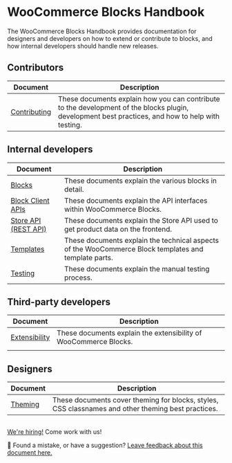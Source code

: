 # WooCommerce Blocks Handbook

The WooCommerce Blocks Handbook provides documentation for designers and developers on how to extend or contribute to blocks, and how internal developers should handle new releases.

## Contributors

| Document                                            | Description                                                                                                                                       |
| --------------------------------------------------- | ------------------------------------------------------------------------------------------------------------------------------------------------- |
| [Contributing](contributors/contributing/README.md) | These documents explain how you can contribute to the development of the blocks plugin, development best practices, and how to help with testing. |

## Internal developers

| Document                                                             | Description                                                                                          |
| -------------------------------------------------------------------- | ---------------------------------------------------------------------------------------------------- |
| [Blocks](internal-developers/blocks/README.md)                       | These documents explain the various blocks in detail.                                                |
| [Block Client APIs](internal-developers/block-client-apis/README.md) | These documents explain the API interfaces within WooCommerce Blocks.                                |
| [Store API (REST API)](../src/StoreApi/README.md)                    | These documents explain the Store API used to get product data on the frontend.                      |
| [Templates](internal-developers/templates/README.md)                 | These documents explain the technical aspects of the WooCommerce Block templates and template parts. |
| [Testing](internal-developers/testing/README.md)                     | These documents explain the manual testing process.                                                  |

## Third-party developers

| Document                                 | Description                                                      |
| ---------------------------------------- | ---------------------------------------------------------------- |
| [Extensibility](extensibility/README.md) | These documents explain the extensibility of WooCommerce Blocks. |
|                                          |                                                                  |

## Designers

| Document                     | Description                                                                                        |
| ---------------------------- | -------------------------------------------------------------------------------------------------- |
| [Theming](theming/README.md) | These documents cover theming for blocks, styles, CSS classnames and other theming best practices. |

## <!-- FEEDBACK -->

[We're hiring!](https://woocommerce.com/careers/) Come work with us!

🐞 Found a mistake, or have a suggestion? [Leave feedback about this document here.](https://github.com/woocommerce/woocommerce-gutenberg-products-block/issues/new?assignees=&labels=type%3A+documentation&template=--doc-feedback.md&title=Feedback%20on%20./docs/readme.md)

<!-- /FEEDBACK -->
